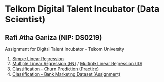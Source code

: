 # Telkom Digital Talent Incubator (Data Scientist)
## Rafi Atha Ganiza (NIP: DS0219)
Assignment for Digital Talent Incubator - Telkom University

1. [Simple Linear Regression](https://colab.research.google.com/github/rc-dbe/dti/blob/main/001_regression.ipynb)
2. [Multiple Linear Regression (EN)](https://colab.research.google.com/github/rafiag/DTI-Linear-Regression/blob/main/002_Multi_Linear_Regression_(EN).ipynb) / [Multiple Linear Regression (ID)](https://colab.research.google.com/github/rafiag/DTI-Linear-Regression/blob/main/003_Multi_Linear_Regression_(ID).ipynb)
3. [Classification - Churn Prediction (Practice)](https://colab.research.google.com/github/rafiag/DTI2020/blob/main/003_Classification_Churn_Prediction_(Practice).ipynb)
4. [Classification - Bank Marketing Dataset (Assignment)](https://colab.research.google.com/github/rafiag/DTI2020/blob/main/004_Classification_Bank_Marketing_Dataset_(Assignment).ipynb)
